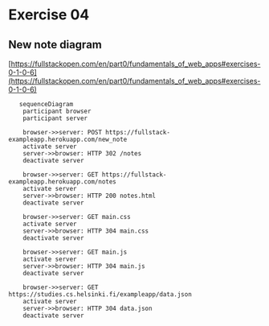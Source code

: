 # Exercise 04 
## New note diagram

[https://fullstackopen.com/en/part0/fundamentals_of_web_apps#exercises-0-1-0-6](https://fullstackopen.com/en/part0/fundamentals_of_web_apps#exercises-0-1-0-6)

```mermaid
   sequenceDiagram
    participant browser
    participant server 

    browser->>server: POST https://fullstack-exampleapp.herokuapp.com/new_note
    activate server
    server->>browser: HTTP 302 /notes
    deactivate server

    browser->>server: GET https://fullstack-exampleapp.herokuapp.com/notes
    activate server
    server->>browser: HTTP 200 notes.html
    deactivate server

    browser->>server: GET main.css
    activate server
    server->>browser: HTTP 304 main.css
    deactivate server

    browser->>server: GET main.js
    activate server
    server->>browser: HTTP 304 main.js    
    deactivate server

    browser->>server: GET https://studies.cs.helsinki.fi/exampleapp/data.json
    activate server
    server->>browser: HTTP 304 data.json
    deactivate server
```